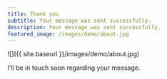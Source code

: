 ```yaml
---
title: Thank you
subtitle: Your message was sent successfully.
description: Your message was sent successfully.
featured_image: /images/demo/about.jpg
---
```


![]({{ site.baseurl }}/images/demo/about.jpg)

I'll be in touch soon regarding your message.
